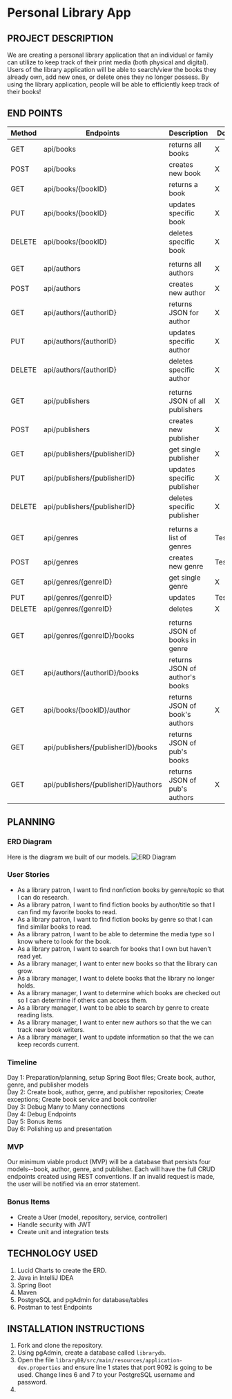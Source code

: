 # Personal Library App

## PROJECT DESCRIPTION

We are creating a personal library application that an individual or family can utilize to keep track of their print
media (both physical and digital). Users of the library application will be able to search/view the books they already
own, add new ones, or delete ones they no longer possess. By using the library application, people will be able to
efficiently keep track of their books!

## END POINTS

| Method |Endpoints                           | Description                    | Done   |
|--------|------------------------------------|--------------------------------|--------|
| GET    |api/books                           | returns all books              | X      |
| POST   |api/books                           | creates new book               | X      |
| GET    |api/books/{bookID}                  | returns a book                 | X      |
| PUT    |api/books/{bookID}                  | updates specific book          | X      |
| DELETE |api/books/{bookID}                  | deletes specific book          | X      |
|        |                                    |                                ||
| GET    |api/authors                         | returns all authors            | X      |
| POST   |api/authors                         | creates new author             | X      |
| GET    |api/authors/{authorID}                 | returns JSON for author        | X      |
| PUT    |api/authors/{authorID}              | updates specific author        | X      |
| DELETE |api/authors/{authorID}              | deletes specific author        | X      |
|        |                                    |                                ||  
| GET    |api/publishers                      | returns JSON of all publishers | X      |
| POST   |api/publishers                         | creates new publisher          | X      |
| GET    |api/publishers/{publisherID}        | get single publisher           | X      |
| PUT    |api/publishers/{publisherID}        | updates specific publisher     | X      |
| DELETE |api/publishers/{publisherID}        | deletes specific publisher     | X      |
|        |                                    |                                ||
| GET    |api/genres                             | returns a list of genres       | Tested |
| POST   |api/genres                             | creates new genre              | Tested |
| GET    |api/genres/{genreID}                 | get single genre               | X      |
| PUT    |api/genres/{genreID}                 | updates                        | Tested |
| DELETE |api/genres/{genreID}                 | deletes                        | X      |
|        |                                    |                                ||
| GET    |api/genres/{genreID}/books             | returns JSON of books in genre ||
| GET    |api/authors/{authorID}/books        | returns JSON of author's books ||
| GET    |api/books/{bookID}/author             | returns JSON of book's authors | X      |
| GET    |api/publishers/{publisherID}/books  | returns JSON of pub's books    ||
| GET    |api/publishers/{publisherID}/authors| returns JSON of pub's authors  | X      |

## PLANNING

### ERD Diagram
Here is the diagram we built of our models.
![ERD Diagram](https://user-images.githubusercontent.com/79819338/148406873-2b707cb8-9c64-4029-a1c6-ea8f6001adac.png)

### User Stories

- As a library patron, I want to find nonfiction books by genre/topic so that I can do research.
- As a library patron, I want to find fiction books by author/title so that I can find my favorite books to read.
- As a library patron, I want to find fiction books by genre so that I can find similar books to read.
- As a library patron, I want to be able to determine the media type so I know where to look for the book.
- As a library patron, I want to search for books that I own but haven't read yet.
- As a library manager, I want to enter new books so that the library can grow.
- As a library manager, I want to delete books that the library no longer holds.
- As a library manager, I want to determine which books are checked out so I can determine if others can access them.
- As a library manager, I want to be able to search by genre to create reading lists.
- As a library manager, I want to enter new authors so that the we can track new book writers.
- As a library manager, I want to update information so that the we can keep records current.

### Timeline
Day 1: Preparation/planning, setup Spring Boot files; Create book, author, genre, and publisher models <br>
Day 2: Create book, author, genre, and publisher repositories; Create exceptions; Create book service and book controller <br>
Day 3: Debug Many to Many connections <br>
Day 4: Debug Endpoints <br>
Day 5: Bonus items <br>
Day 6: Polishing up and presentation

### MVP
Our minimum viable product (MVP) will be a database that persists four models--book, author, genre, and publisher. Each will have the full CRUD endpoints created using REST conventions. If an invalid request is made, the user will be notified via an error statement.

### Bonus Items
- Create a User (model, repository, service, controller)
- Handle security with JWT
- Create unit and integration tests

## TECHNOLOGY USED
1. Lucid Charts to create the ERD.
2. Java in IntelliJ IDEA
3. Spring Boot
4. Maven
5. PostgreSQL and pgAdmin for database/tables
6. Postman to test Endpoints

## INSTALLATION INSTRUCTIONS
1. Fork and clone the repository.
2. Using pgAdmin, create a database called ```librarydb```.
3. Open the file ```libraryDB/src/main/resources/application-dev.properties``` and ensure line 1 states that port 9092 is going to be used. Change lines 6 and 7 to your PostgreSQL username and password. 
4. 


